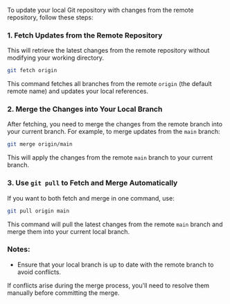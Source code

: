 To update your local Git repository with changes from the remote repository, follow these steps:

### 1. **Fetch Updates from the Remote Repository**
This will retrieve the latest changes from the remote repository without modifying your working directory.

```bash
git fetch origin
```

This command fetches all branches from the remote `origin` (the default remote name) and updates your local references.

### 2. **Merge the Changes into Your Local Branch**
After fetching, you need to merge the changes from the remote branch into your current branch. For example, to merge updates from the `main` branch:

```bash
git merge origin/main
```

This will apply the changes from the remote `main` branch to your current branch.

### 3. **Use `git pull` to Fetch and Merge Automatically**
If you want to both fetch and merge in one command, use:

```bash
git pull origin main
```

This command will pull the latest changes from the remote `main` branch and merge them into your current local branch.

### Notes:
- Ensure that your local branch is up to date with the remote branch to avoid conflicts.
  
If conflicts arise during the merge process, you'll need to resolve them manually before committing the merge.